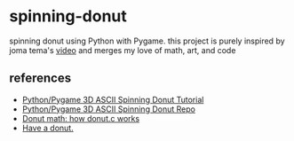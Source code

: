# spinning-donut

<!-- Badges for Python, Pygame, ASCII Art, Donut, Spinning donut -->

spinning donut using Python with Pygame. this project is purely inspired by joma tema's [video](https://www.youtube.com/watch?v=sW9npZVpiMI) and merges my love of math, art, and code

## references
- [Python/Pygame 3D ASCII Spinning Donut Tutorial](https://www.youtube.com/watch?v=zn4Yvxww58g)
- [Python/Pygame 3D ASCII Spinning Donut Repo](https://github.com/codegiovanni/Donut)
- [Donut math: how donut.c works](https://www.a1k0n.net/2011/07/20/donut-math.html)
- [Have a donut.](https://www.a1k0n.net/2006/09/15/obfuscated-c-donut.html)
